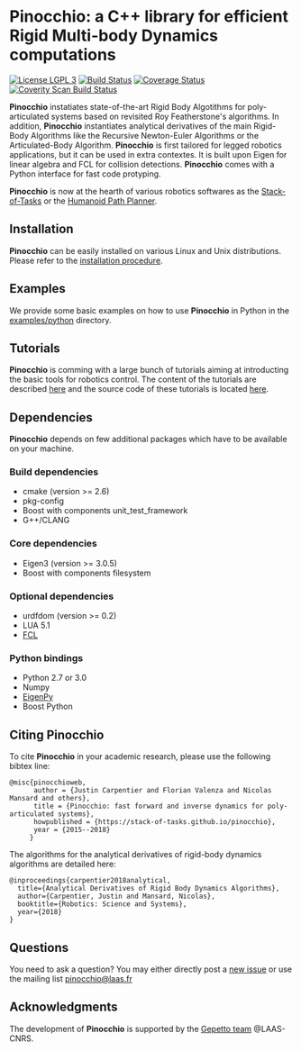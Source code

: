 Pinocchio: a C++ library for efficient Rigid Multi-body Dynamics computations
===========

[![License LGPL 3](https://img.shields.io/badge/license-LGPLv3-green.svg)](http://www.gnu.org/licenses/lgpl-3.0.txt)
[![Build Status](https://travis-ci.org/stack-of-tasks/pinocchio.svg?branch=devel)](https://travis-ci.org/stack-of-tasks/pinocchio)
[![Coverage Status](https://coveralls.io/repos/github/stack-of-tasks/pinocchio/badge.svg?branch=devel)](https://coveralls.io/github/stack-of-tasks/pinocchio?branch=devel)
[![Coverity Scan Build Status](https://scan.coverity.com/projects/7824/badge.svg)](https://scan.coverity.com/projects/pinocchio)

**Pinocchio** instatiates state-of-the-art Rigid Body Algotithms for poly-articulated systems based on revisited Roy Featherstone's algorithms.
In addition, **Pinocchio** instantiates analytical derivatives of the main Rigid-Body Algorithms like the Recursive Newton-Euler Algorithms or the Articulated-Body Algorithm.
**Pinocchio** is first tailored for legged robotics applications, but it can be used in extra contextes.
It is built upon Eigen for linear algebra and FCL for collision detections. **Pinocchio** comes with a Python interface for fast code protyping.

**Pinocchio** is now at the hearth of various robotics softwares as the [Stack-of-Tasks](http://stack-of-tasks.github.io) or the [Humanoid Path Planner](https://humanoid-path-planner.github.io/hpp-doc).

## Installation

**Pinocchio** can be easily installed on various Linux and Unix distributions. Please refer to the [installation procedure](http://stack-of-tasks.github.io/pinocchio/download.html).

## Examples

We provide some basic examples on how to use **Pinocchio** in Python in the [examples/python](./examples/python/REAME.md) directory.

## Tutorials 

**Pinocchio** is comming with a large bunch of tutorials aiming at introducting the basic tools for robotics control.
The content of the tutorials are described [here](http://projects.laas.fr/gepetto/index.php/Teach/Supaero2018) and the source code of these tutorials is located [here](https://github.com/stack-of-tasks/pinocchio-tutorials).

## Dependencies

**Pinocchio** depends on few additional packages which have to be available on your machine.

### Build dependencies
   - cmake (version >= 2.6)
   - pkg-config
   - Boost with components unit_test_framework
   - G++/CLANG
   
### Core dependencies
   - Eigen3 (version >= 3.0.5)   
   - Boost with components filesystem 
   
### Optional dependencies
   - urdfdom (version >= 0.2)
   - LUA 5.1
   - [FCL](https://github.com/flexible-collision-library/fcl)
   
### Python bindings
   - Python 2.7 or 3.0
   - Numpy
   - [EigenPy](https://github.com/stack-of-tasks/eigenpy.git)
   - Boost Python

## Citing Pinocchio

To cite **Pinocchio** in your academic research, please use the following bibtex line:
```
@misc{pinocchioweb,
      author = {Justin Carpentier and Florian Valenza and Nicolas Mansard and others},
      title = {Pinocchio: fast forward and inverse dynamics for poly-articulated systems},
      howpublished = {https://stack-of-tasks.github.io/pinocchio},
      year = {2015--2018}
     }
```
The algorithms for the analytical derivatives of rigid-body dynamics algorithms are detailed here:
```
@inproceedings{carpentier2018analytical,
  title={Analytical Derivatives of Rigid Body Dynamics Algorithms},
  author={Carpentier, Justin and Mansard, Nicolas},
  booktitle={Robotics: Science and Systems},
  year={2018}
}
```

## Questions

You need to ask a question? You may either directly post a [new issue](https://github.com/stack-of-tasks/pinocchio/issues) or use the mailing list <pinocchio@laas.fr>

## Acknowledgments

The development of **Pinocchio** is supported by the [Gepetto team](http://projects.laas.fr/gepetto/) @LAAS-CNRS.
